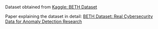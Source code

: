 Dataset obtained from [Kaggle: BETH Dataset](https://www.kaggle.com/datasets/katehighnam/beth-dataset)

Paper explaining the dataset in detail:
[BETH Dataset: Real Cybersecurity Data for Anomaly Detection Research](https://www.gatsby.ucl.ac.uk/~balaji/udl2021/accepted-papers/UDL2021-paper-033.pdf)